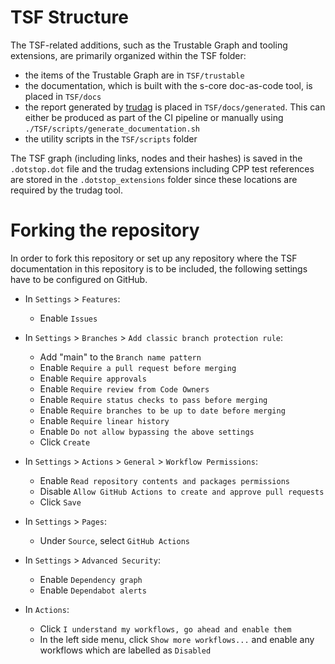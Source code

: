 # TSF Structure

The TSF-related additions, such as the Trustable Graph and tooling extensions, are primarily organized within the TSF folder:
- the items of the Trustable Graph are in `TSF/trustable` 
- the documentation, which is built with the s-core doc-as-code tool, is placed in `TSF/docs` 
- the report generated by [trudag](https://codethinklabs.gitlab.io/trustable/trustable/trudag/usage.html) is placed in `TSF/docs/generated`. This can either be produced as part of the CI pipeline or manually using `./TSF/scripts/generate_documentation.sh`
- the utility scripts in the `TSF/scripts` folder

The TSF graph (including links, nodes and their hashes) is saved in the `.dotstop.dot` file and the trudag extensions including CPP test references are stored in the `.dotstop_extensions` folder since these locations are required by the trudag tool.

# Forking the repository

In order to fork this repository or set up any repository where the TSF documentation in this repository is to be included, the following settings have to be configured on GitHub.

- In `Settings` > `Features`:
    - Enable `Issues`
    
- In `Settings` > `Branches` > `Add classic branch protection rule`: 
    - Add "main" to the `Branch name pattern`
    - Enable `Require a pull request before merging`
    - Enable `Require approvals`
    - Enable `Require review from Code Owners`
    - Enable `Require status checks to pass before merging`
    - Enable `Require branches to be up to date before merging`
    - Enable `Require linear history`
    - Enable `Do not allow bypassing the above settings`
    - Click `Create`

- In `Settings` > `Actions` > `General` > `Workflow Permissions`:
    - Enable `Read repository contents and packages permissions`
    - Disable `Allow GitHub Actions to create and approve pull requests`
    - Click `Save`

- In `Settings` > `Pages`:
    - Under `Source`, select `GitHub Actions`

- In `Settings` > `Advanced Security`:
    - Enable `Dependency graph`
    - Enable `Dependabot alerts`

- In `Actions`:
    - Click `I understand my workflows, go ahead and enable them`
    - In the left side menu, click `Show more workflows...` and enable any workflows which are labelled as `Disabled` 